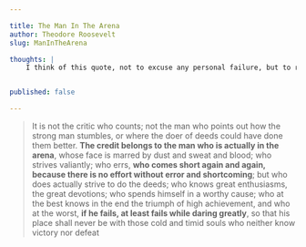 ```yaml
---

title: The Man In The Arena
author: Theodore Roosevelt 
slug: ManInTheArena

thoughts: |
    I think of this quote, not to excuse any personal failure, but to remind myself to excuse it in others and to help explain my down-failings. No one is perfect. I value someone for who they strive to become.


published: false

---
```



>It is not the critic who counts; not the man who points out how the strong man stumbles, or where the doer of deeds could have done them better. **The credit belongs to the man who is actually in the arena**, whose face is marred by dust and sweat and blood; who strives valiantly; who errs, **who comes short again and again, because there is no effort without error and shortcoming**; but who does actually strive to do the deeds; who knows great enthusiasms, the great devotions; who spends himself in a worthy cause; who at the best knows in the end the triumph of high achievement, and who at the worst, **if he fails, at least fails while daring greatly**, so that his place shall never be with those cold and timid souls who neither know victory nor defeat